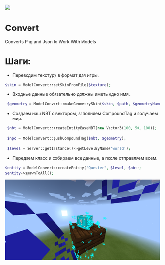 [![](https://poggit.pmmp.io/shield.state/Convert)](https://poggit.pmmp.io/p/Convert)

# Convert
Converts Png and Json to Work With Models

# Шаги:
- Переводим текстуру в формат для игры.
```php
$skin = ModelConvert::getSkinFromFile($texture);
```

 - Входные данные обязательно должны иметь одно имя.
```php
 $geometry = ModelConvert::makeGeometrySkin($skin, $path, $geometryName);
```

 - Создаем наш NBT с вектором, заполняем CompoundTag и получаем мир.
```php
 $nbt = ModelConvert::createEntityBaseNBT(new Vector3(100, 50, 100));
 
 $npc = ModelConvert::pushCompoundTag($nbt, $geometry);
 
 $level = Server::getInstance()->getLevelByName('world');
 ```
 
  - Передаем класс и собираем все данные, а после отправляем всем.
```php
$entity = ModelConvert::createEntity("Quester", $level, $nbt);
$entity->spawnToAll();
 ```

![Convert](https://github.com/iteplenky/Convert/blob/main/Convert.png)
